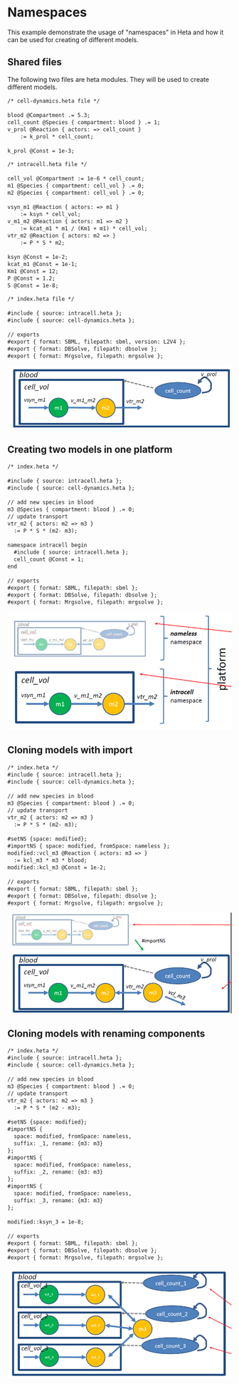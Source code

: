 # Namespaces 

This example demonstrate the usage of "namespaces" in Heta and how it can be used for creating of different models.

## Shared files

The following two files are heta modules.
They will be used to create different models.

```heta
/* cell-dynamics.heta file */

blood @Compartment .= 5.3;
cell_count @Species { compartment: blood } .= 1;
v_prol @Reaction { actors: => cell_count } 
    := k_prol * cell_count;

k_prol @Const = 1e-3;
```

```heta
/* intracell.heta file */

cell_vol @Compartment := 1e-6 * cell_count;
m1 @Species { compartment: cell_vol } .= 0;
m2 @Species { compartment: cell_vol } .= 0;

vsyn_m1 @Reaction { actors: => m1 } 
    := ksyn * cell_vol;
v_m1_m2 @Reaction { actors: m1 => m2 } 
    := kcat_m1 * m1 / (Km1 + m1) * cell_vol;
vtr_m2 @Reaction { actors: m2 => } 
    := P * S * m2;

ksyn @Const = 1e-2;
kcat_m1 @Const = 1e-1;
Km1 @Const = 12;
P @Const = 1.2;
S @Const = 1e-8;
```

```heta
/* index.heta file */

#include { source: intracell.heta };
#include { source: cell-dynamics.heta };

// exports
#export { format: SBML, filepath: sbml, version: L2V4 };
#export { format: DBSolve, filepath: dbsolve };
#export { format: Mrgsolve, filepath: mrgsolve };
```

![namespaces-1](https://raw.githubusercontent.com/hetalang/heta-specifications/master/cases/namespaces-1.png)

## Creating two models in one platform

```heta
/* index.heta */

#include { source: intracell.heta };
#include { source: cell-dynamics.heta };

// add new species in blood
m3 @Species { compartment: blood } .= 0;
// update transport
vtr_m2 { actors: m2 => m3 }
  := P * S * (m2- m3);

namespace intracell begin
  #include { source: intracell.heta };
  cell_count @Const = 1;
end

// exports
#export { format: SBML, filepath: sbml };
#export { format: DBSolve, filepath: dbsolve };
#export { format: Mrgsolve, filepath: mrgsolve };
```

![namespaces-2](https://raw.githubusercontent.com/hetalang/heta-specifications/master/cases/namespaces-2.png)

## Cloning models with import

```heta
/* index.heta */
#include { source: intracell.heta };
#include { source: cell-dynamics.heta };

// add new species in blood
m3 @Species { compartment: blood } .= 0;
// update transport
vtr_m2 { actors: m2 => m3 }
  := P * S * (m2- m3);

#setNS {space: modified};
#importNS { space: modified, fromSpace: nameless };
modified::vcl_m3 @Reaction { actors: m3 => }
  := kcl_m3 * m3 * blood;
modified::kcl_m3 @Const = 1e-2;

// exports
#export { format: SBML, filepath: sbml };
#export { format: DBSolve, filepath: dbsolve };
#export { format: Mrgsolve, filepath: mrgsolve };
```

![namespaces-3](https://raw.githubusercontent.com/hetalang/heta-specifications/master/cases/namespaces-3.png)

## Cloning models with renaming components

```heta
/* index.heta */
#include { source: intracell.heta };
#include { source: cell-dynamics.heta };

// add new species in blood
m3 @Species { compartment: blood } .= 0;
// update transport
vtr_m2 { actors: m2 => m3 }
  := P * S * (m2 - m3);

#setNS {space: modified};
#importNS {
  space: modified, fromSpace: nameless,
  suffix: _1, rename: {m3: m3}
};
#importNS {
  space: modified, fromSpace: nameless,
  suffix: _2, rename: {m3: m3}
};
#importNS {
  space: modified, fromSpace: nameless,
  suffix: _3, rename: {m3: m3}
};

modified::ksyn_3 = 1e-8;

// exports
#export { format: SBML, filepath: sbml };
#export { format: DBSolve, filepath: dbsolve };
#export { format: Mrgsolve, filepath: mrgsolve };
```

![namespaces-4](https://raw.githubusercontent.com/hetalang/heta-specifications/master/cases/namespaces-4.png)
